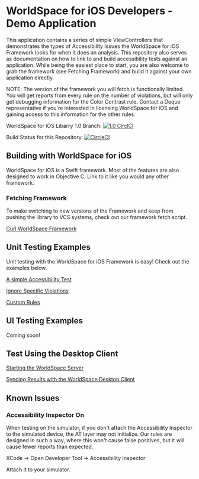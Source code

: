 # WorldSpace for iOS Developers - Demo Application
This application contains a series of simple ViewControllers that demonstrates the types of Accessibility Issues the WorldSpace for iOS Framework looks for when it does an analysis. This repository also serves as documentation on how to link to and build accessibility tests against an application. While being the easiest place to start, you are also welcome to grab the framework (see Fetching Framework) and build it against your own application directly. 

NOTE: The version of the framework you will fetch is functionally limited. You will get reports from every rule on the number of violations, but will only get debugging information for the Color Contrast rule. Contact a Deque representative if you're interested in licensing WorldSpace for iOS and gaining access to this information for the other rules.

WorldSpace for iOS Libarry 1.0 Branch: [![1.0 CirclCI](https://circleci.com/gh/dequelabs/AttestIOS/tree/1.0.svg?style=shield&circle-token=317c78a2f327205f252a20d18e71b84516e2c912)](https://circleci.com/gh/dequelabs/AttestIOS/tree/1.0)

Build Status for this Repository: [![CircleCI](https://circleci.com/gh/dequelabs/Worldspace-for-iOS.svg?style=svg&circle-token=8a49ac2e2745bcbe633fa7e2b69bf5844d677bbf)](https://circleci.com/gh/dequelabs/Worldspace-for-iOS)

## Building with WorldSpace for iOS

WorldSpace for iOS is a Swift framework. Most of the features are also designed to work in Objective C. Link to it like you would any other framework.

### Fetching Framework

To make switching to new versions of the Framework and keep from pushing the library to VCS systems, check out our framework fetch script.

[Curl WorldSpace Framework](https://github.com/dequelabs/Worldspace-for-iOS/blob/master/Scripts/CurlFramework.sh)

## Unit Testing Examples

Unit testing with the WorldSpace for iOS Framework is easy! Check out the examples below.

[A simple Accessibility Test](https://github.com/dequelabs/Worldspace-for-iOS/blob/master/AttestiOSAppTests/SimpleTest.swift)

[Ignore Specific Violations](https://github.com/dequelabs/Worldspace-for-iOS/blob/master/AttestiOSAppTests/IgnoreViolations.swift)

[Custom Rules](https://github.com/dequelabs/Worldspace-for-iOS/blob/master/AttestiOSAppTests/CustomRules.swift)

## UI Testing Examples

Coming soon!

## Test Using the Desktop Client
[Starting the WorldSpace Server](https://github.com/dequelabs/Worldspace-for-iOS/blob/master/AttestiOSApp/AppDelegate.swift)

[Syncing Results with the WorldSpace Desktop Client](https://dequeuniversity.com/guide/attest-mobile/1.0/using/manual-testing/desktop/analyzing/)

## Known Issues

### Accessibility Inspector On
When testing on the simulator, if you don't attach the Accessibility Inspector to the simulated device, the AT layer may not initialize. Our rules are designed in such a way, where this won't cause false positives, but it will cause fewer reports than expected. 

XCode -> Open Developer Tool -> Accessibility Inspector

Attach it to your simulator.

